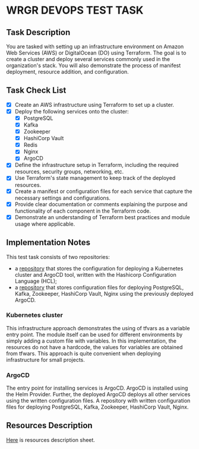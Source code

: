 <!-- BEGIN_TF_DOCS -->
# WRGR DEVOPS TEST TASK

## Task Description

You are tasked with setting up an infrastructure environment on Amazon Web Services (AWS) or DigitalOcean (DO) using Terraform. The goal is to create a cluster and deploy several services commonly used in the organization's stack. You will also demonstrate the process of manifest deployment, resource addition, and configuration.

## Task Check List

- [x] Create an AWS infrastructure using Terraform to set up a cluster.
- [x] Deploy the following services onto the cluster:
    - [x] PostgreSQL
    - [x] Kafka
    - [x] Zookeeper
    - [x] HashiCorp Vault
    - [x] Redis
    - [x] Nginx
    - [x] ArgoCD
- [x] Define the infrastructure setup in Terraform, including the required resources, security groups, networking, etc.
- [x] Use Terraform's state management to keep track of the deployed resources.
- [x] Create a manifest or configuration files for each service that capture the necessary settings and configurations.
- [x] Provide clear documentation or comments explaining the purpose and functionality of each component in the Terraform code.
- [x] Demonstrate an understanding of Terraform best practices and module usage where applicable.

## Implementation Notes
This test task consists of two repositories:
- a [repository](https://github.com/serhiioliinyk/wrgr-devops-tesk-task) that stores the configuration for deploying a Kubernetes cluster and ArgoCD tool, written with the Hashicorp Configuration Language (HCL);
- a [repository](https://github.com/serhiioliinyk/tf-argocd-infrastructure) that stores configuration files for deploying PostgreSQL, Kafka, Zookeeper, HashiCorp Vault, Nginx using the previously deployed ArgoCD.

### Kubernetes cluster
This infrastructure approach demonstrates the using of tfvars as a variable entry point. The module itself can be used for different environments by simply adding a custom file with variables.
In this implementation, the resources do not have a hardcode, the values for variables are obtained from tfwars.
This approach is quite convenient when deploying infrastructure for small projects.
### ArgoCD
The entry point for installing services is ArgoCD. ArgoCD is installed using the Helm Provider. Further, the deployed ArgoCD deploys all other services using the written configuration files. A repository with written configuration files for deploying PostgreSQL, Kafka, Zookeeper, HashiCorp Vault, Nginx.

[//]: # (## How to Deploy)

[//]: # (###)

## Resources Description
[Here](DigitalOcean/k8s/README.md) is resources description sheet.
<!-- END_TF_DOCS -->
